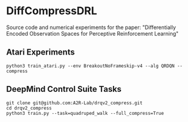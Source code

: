 # DiffCompressDRL
Source code and numerical experiments for the paper: "Differentially Encoded Observation Spaces for Perceptive Reinforcement Learning"

## Atari Experiments
```
python3 train_atari.py --env BreakoutNoFrameskip-v4 --alg QRDQN --compress
```
## DeepMind Control Suite Tasks
```
git clone git@github.com:A2R-Lab/drqv2_compress.git
cd drqv2_compress
python3 train.py --task=quadruped_walk --full_compress=True
```
